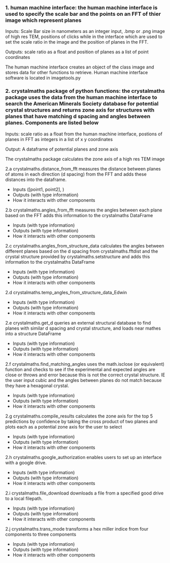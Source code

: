 
### 1. human machine interface: the human machine interface is used to specify the scale bar and the points on an FFT of thier image which represent planes

Inputs: Scale Bar size in nanometers as an integer input, .bmp or .png image of high res TEM, positions of clicks while in the interface which are used to set the scale ratio in the image and the position of planes in the FFT.

Outputs: scale ratio as a float and position of planes as a list of point coordinates

The human machine interface creates an object of the class image and stores data for other functions to retrieve. Human machine interface software is located in imagetools.py

### 2. crystalmaths package of python functions: the crystalmaths package uses the data from the human machine interface to search the American Minerals Society database for potential crystal structures and returns zone axis for structures with planes that have matching d spacing and angles between planes. Components are listed below

Inputs: scale ratio as a float from the human machine interface, postions of planes in FFT as integers in a list of x y coordinates

Output: A dataframe of potential planes and zone axis

The crystalmaths package calculates the zone axis of a high res TEM image  


2.a crystalmaths.distance_from_fft measures the distance between planes of atoms in each direction (d spacing) from the FFT and adds these distances into the dataframe.
* Inputs ([point1, point2], )
* Outputs (with type information)
* How it interacts with other components

2.b crystalmaths.angles_from_fft measures the angles between each plane based on the FFT adds this information to the crystalmaths DataFrame
* Inputs (with type information)
* Outputs (with type information)
* How it interacts with other components

2.c crystalmaths.angles_from_structure_data calculates the angles between different planes based on the d spacing from crystalmaths.fftdist and the crystal structure provided by crystalmaths.setstructure and adds this information to the crystalmaths DataFrame
* Inputs (with type information)
* Outputs (with type information)
* How it interacts with other components

2.d crystalmaths.temp_angles_from_structure_data_Edwin
* Inputs (with type information)
* Outputs (with type information)
* How it interacts with other components

2.e crystalmaths.get_d queries an external structural database to find planes with similar d spacing and crystal structure, and loads near mathes into a structure DataFrame
* Inputs (with type information)
* Outputs (with type information)
* How it interacts with other components

2.f crystalmaths.find_matching_angles uses the math.isclose (or equivalent) function and checks to see if the experimental and expected angles are close or throws and error because this is not the correct crystal structure. IE the user input cubic and the angles between planes do not match because they have a hexagonal crystal.
* Inputs (with type information)
* Outputs (with type information)
* How it interacts with other components

2.g crystalmaths.compile_results calculates the zone axis for the top 5 predictions by confidence by taking the cross product of two planes and plots each as a potential zone axis for the user to select
* Inputs (with type information)
* Outputs (with type information)
* How it interacts with other components

2.h crystalmaths.google_authorization enables users to set up an interface with a google drive.
* Inputs (with type information)
* Outputs (with type information)
* How it interacts with other components

2.i crystalmaths.file_download downloads a file from a specified good drive to a local filepath.
* Inputs (with type information)
* Outputs (with type information)
* How it interacts with other components

2.j crystalmaths.trans_mode transforms a hex miller indice from four components to three components
* Inputs (with type information)
* Outputs (with type information)
* How it interacts with other components